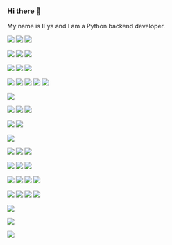 ### Hi there 👋

My name is Il`ya and I am a Python backend developer.  

![](https://img.shields.io/badge/Python-blue)
![](https://img.shields.io/badge/SQL-blue)
![](https://img.shields.io/badge/Bash-blue)

![](https://img.shields.io/badge/HTML-blue)
![](https://img.shields.io/badge/CSS-blue)
![](https://img.shields.io/badge/JavaScript-blue)

![](https://img.shields.io/badge/FastAPI-green)
![](https://img.shields.io/badge/Django-green)
![](https://img.shields.io/badge/Django_Rest_Framework-green)

![](https://img.shields.io/badge/PostgreSQL-yellow)
![](https://img.shields.io/badge/SQLite-yellow)
![](https://img.shields.io/badge/Alembic-yellow)
![](https://img.shields.io/badge/SQLAlchemy-yellow)
![](https://img.shields.io/badge/DjangoORM-yellow)

![](https://img.shields.io/badge/Redis-yellow)

![](https://img.shields.io/badge/RabbitMQ-yellow)
![](https://img.shields.io/badge/Kafka-yellow)
![](https://img.shields.io/badge/Nats-yellow)

![](https://img.shields.io/badge/Celery-yellow)
![](https://img.shields.io/badge/TaskIQ-yellow)

![](https://img.shields.io/badge/Stripe-yellow)

![](https://img.shields.io/badge/Git-red)
![](https://img.shields.io/badge/GitHub-red)
![](https://img.shields.io/badge/GitLab-red)

![](https://img.shields.io/badge/WebSockets-red)
![](https://img.shields.io/badge/SocketIO-red)
![](https://img.shields.io/badge/WebRTC-red)

![](https://img.shields.io/badge/Docker-red)
![](https://img.shields.io/badge/Docker_compose-red)
![](https://img.shields.io/badge/Nginx-red)
![](https://img.shields.io/badge/CI/CD-red)

![](https://img.shields.io/badge/Prometheus-grey)
![](https://img.shields.io/badge/Grafana-grey)
![](https://img.shields.io/badge/Grafana_Loki-grey)
![](https://img.shields.io/badge/Promtail-grey)

![](https://img.shields.io/badge/Pytest-grey)

![](https://img.shields.io/badge/VNC-grey)

![](https://img.shields.io/badge/Linux-grey)
